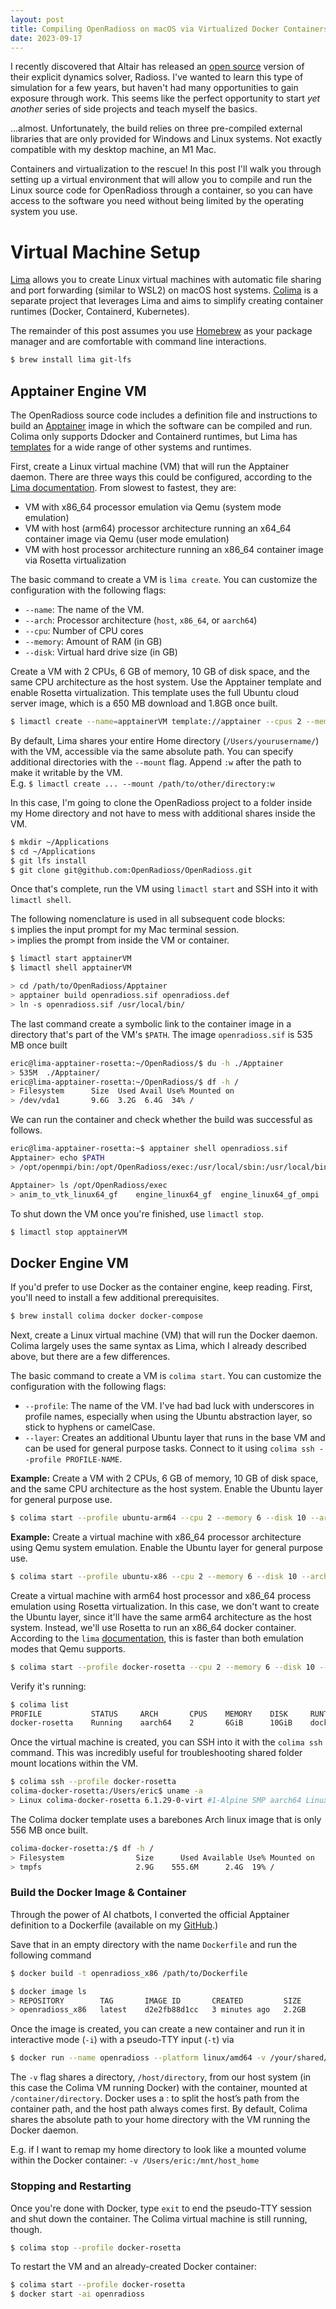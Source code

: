 ```yaml
---
layout: post
title: Compiling OpenRadioss on macOS via Virtualized Docker Containers
date: 2023-09-17
---
```


I recently discovered that Altair has released an [open source](https://www.openradioss.org) version of their explicit dynamics solver, Radioss. I've wanted to learn this type of simulation for a few years, but haven't had many opportunities to gain exposure through work. This seems like the perfect opportunity to start *yet another* series of side projects and teach myself the basics.

...almost. Unfortunately, the build relies on three pre-compiled external libraries that are only provided for Windows and Linux systems. Not exactly compatible with my desktop machine, an M1 Mac.

Containers and virtualization to the rescue! In this post I'll walk you through setting up a virtual environment that will allow you to compile and run the Linux source code for OpenRadioss through a container, so you can have access to the software you need without being limited by the operating system you use.


# Virtual Machine Setup
[Lima](https://lima-vm-io) allows you to create Linux virtual machines with automatic file sharing and port forwarding (similar to WSL2) on macOS host systems. [Colima](https://github.com/abiosoft/colima) is a separate project that leverages Lima and aims to simplify creating container runtimes (Docker, Containerd, Kubernetes).

The remainder of this post assumes you use [Homebrew](https://brew.sh) as your package manager and are comfortable with command line interactions.

```zsh
$ brew install lima git-lfs
```

## Apptainer Engine VM
The OpenRadioss source code includes a definition file and instructions to build an [Apptainer](https://github.com/OpenRadioss/OpenRadioss/blob/main/HOWTO.md#how-to-build-openradioss-on-linux-with-container-using-apptainer) image in which the software can be compiled and run. Colima only supports Ddocker and Containerd runtimes, but Lima has [templates](https://github.com/lima-vm/lima/blob/master/examples/README.md) for a wide range of other systems and runtimes.

First, create a Linux virtual machine (VM) that will run the Apptainer daemon. There are three ways this could be configured, according to the [Lima documentation](https://lima-vm.io/docs/config/multi-arch/). From slowest to fastest, they are:    
- VM with x86_64 processor emulation via Qemu (system mode emulation)
- VM with host (arm64) processor architecture running an x64_64 container image via Qemu (user mode emulation)
- VM with host processor architecture running an x86_64 container image via Rosetta virtualization

The basic command to create a VM is `lima create`. You can customize the configuration with the following flags:  
- `--name`: The name of the VM.
- `--arch`: Processor architecture (`host`, `x86_64`, or `aarch64`)
- `--cpu`: Number of CPU cores
- `--memory`: Amount of RAM (in GB)
- `--disk`: Virtual hard drive size (in GB)


Create a VM with 2 CPUs, 6 GB of memory, 10 GB of disk space, and the same CPU architecture as the host system. Use the Apptainer template and enable Rosetta virtualization. This template uses the full Ubuntu cloud server image, which is a 650 MB download and 1.8GB once built.

```zsh
$ limactl create --name=apptainerVM template://apptainer --cpus 2 --memory 6 --disk 10 --vm-type vz --rosetta
```

By default, Lima shares your entire Home directory (`/Users/yourusername/`) with the VM, accessible via the same absolute path. You can specify additional directories with the `--mount` flag. Append `:w` after the path to make it writable by the VM.  
E.g. `$ limactl create ... --mount /path/to/other/directory:w`

In this case, I'm going to clone the OpenRadioss project to a folder inside my Home directory and not have to mess with additional shares inside the VM.

```zsh
$ mkdir ~/Applications
$ cd ~/Applications
$ git lfs install
$ git clone git@github.com:OpenRadioss/OpenRadioss.git
```

Once that's complete, run the VM using `limactl start` and SSH into it with `limactl shell`. 

The following nomenclature is used in all subsequent code blocks:   
`$` implies the input prompt for my Mac terminal session.  
`>` implies the prompt from inside the VM or container.


```zsh
$ limactl start apptainerVM
$ limactl shell apptainerVM

> cd /path/to/OpenRadioss/Apptainer
> apptainer build openradioss.sif openradioss.def
> ln -s openradioss.sif /usr/local/bin/
```
The last command create a symbolic link to the container image in a directory that's part of the VM's `$PATH`. The image `openradioss.sif` is 535 MB once built

```zsh
eric@lima-apptainer-rosetta:~/OpenRadioss/$ du -h ./Apptainer
> 535M	./Apptainer/
eric@lima-apptainer-rosetta:~/OpenRadioss/$ df -h /
> Filesystem      Size  Used Avail Use% Mounted on
> /dev/vda1       9.6G  3.2G  6.4G  34% /

```

We can run the container and check whether the build was successful as follows.

```zsh
eric@lima-apptainer-rosetta:~$ apptainer shell openradioss.sif
Apptainer> echo $PATH
> /opt/openmpi/bin:/opt/OpenRadioss/exec:/usr/local/sbin:/usr/local/bin:/usr/sbin:/usr/bin:/sbin:/bin

Apptainer> ls /opt/OpenRadioss/exec
> anim_to_vtk_linux64_gf	engine_linux64_gf  engine_linux64_gf_ompi  th_to_csv_linux64_gf
```

To shut down the VM once you're finished, use `limactl stop`.

```zsh
$ limactl stop apptainerVM
```

## Docker Engine VM
If you'd prefer to use Docker as the container engine, keep reading. First, you'll need to install a few additional prerequisites.

```zsh
$ brew install colima docker docker-compose
```

Next, create a Linux virtual machine (VM) that will run the Docker daemon. Colima largely uses the same syntax as Lima, which I already described above, but there are a few differences.

The basic command to create a VM is `colima start`. You can customize the configuration with the following flags:  
- `--profile`: The name of the VM. I've had bad luck with underscores in profile names, especially when using the Ubuntu abstraction layer, so stick to hyphens or camelCase.
- `--layer`: Creates an additional Ubuntu layer that runs in the base VM and can be used for general purpose tasks. Connect to it using `colima ssh --profile PROFILE-NAME`.

**Example:** Create a VM with 2 CPUs, 6 GB of memory, 10 GB of disk space, and the same CPU architecture as the host system. Enable the Ubuntu layer for general purpose use.

```zsh
$ colima start --profile ubuntu-arm64 --cpu 2 --memory 6 --disk 10 --arch host --layer
```

**Example:** Create a virtual machine with x86_64 processor architecture using Qemu system emulation. Enable the Ubuntu layer for general purpose use.

```zsh
$ colima start --profile ubuntu-x86 --cpu 2 --memory 6 --disk 10 --arch x86_64 --layer
```

Create a virtual machine with arm64 host processor and x86_64 process emulation using Rosetta virtualization. In this case, we don't want to create the Ubuntu layer, since it'll have the same arm64 architecture as the host system. Instead, we'll use Rosetta to run an x86_64 docker container. According to the `lima` [documentation](https://github.com/lima-vm/lima/blob/master//docs/multi-arch.md#fast-mode-2-rosetta-intel-containers-on-arm-vm-on-arm-host), this is faster than both emulation modes that Qemu supports.

```zsh
$ colima start --profile docker-rosetta --cpu 2 --memory 6 --disk 10 --vm-type vz --vz-rosetta --mount-type virtiofs
```

Verify it's running:
```zsh
$ colima list
PROFILE           STATUS     ARCH       CPUS    MEMORY    DISK     RUNTIME    ADDRESS
docker-rosetta    Running    aarch64    2       6GiB      10GiB    docker 
```

Once the virtual machine is created, you can SSH into it with the `colima ssh` command. This was incredibly useful for troubleshooting shared folder mount locations within the VM.

```zsh
$ colima ssh --profile docker-rosetta
colima-docker-rosetta:/Users/eric$ uname -a
> Linux colima-docker-rosetta 6.1.29-0-virt #1-Alpine SMP aarch64 Linux
```

The Colima docker template uses a barebones Arch linux image that is only 556 MB once built.

```zsh
colima-docker-rosetta:/$ df -h /
> Filesystem                Size      Used Available Use% Mounted on
> tmpfs                     2.9G    555.6M      2.4G  19% /

```

###  Build the Docker Image & Container
Through the power of AI chatbots, I converted the official Apptainer definition to a Dockerfile (available on my [GitHub](https://gist.github.com/edp8489/11d9e93fbea5952caac526b89dd92b53).)

Save that in an empty directory with the name `Dockerfile` and run the following command

```zsh
$ docker build -t openradioss_x86 /path/to/Dockerfile

$ docker image ls                                                                           
> REPOSITORY        TAG       IMAGE ID       CREATED         SIZE
> openradioss_x86   latest    d2e2fb88d1cc   3 minutes ago   2.2GB
```

Once the image is created, you can create a new container and run it in interactive mode (`-i`) with a pseudo-TTY input (`-t`) via

```zsh
$ docker run --name openradioss --platform linux/amd64 -v /your/shared/directory:/container/directory -it openradioss_x86
```

The `-v` flag shares a directory, `/host/directory`, from our host system (in this case the Colima VM running Docker) with the container, mounted at `/container/directory`. Docker uses a : to split the host’s path from the container path, and the host path always comes first. By default, Colima shares the absolute path to your home directory with the VM running the Docker daemon. 

E.g. if I want to remap my home directory to look like a mounted volume within the Docker container: `-v /Users/eric:/mnt/host_home`


### Stopping and Restarting
Once you're done with Docker, type `exit` to end the pseudo-TTY session and shut down the container. The Colima virtual machine is still running, though.

```zsh
$ colima stop --profile docker-rosetta
```

To restart the VM and an already-created Docker container:
```zsh
$ colima start --profile docker-rosetta
$ docker start -ai openradioss 
```